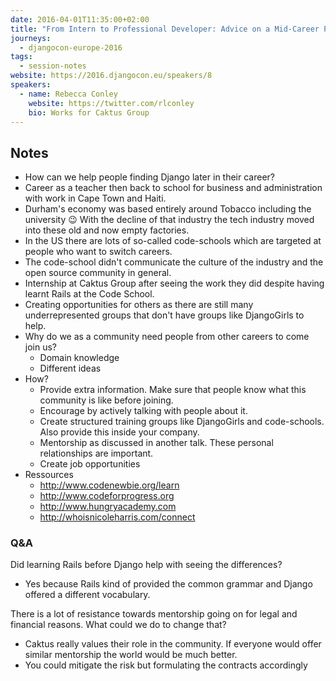 ```yaml
---
date: 2016-04-01T11:35:00+02:00
title: "From Intern to Professional Developer: Advice on a Mid-Career Pivot by Rebecca Conley"
journeys:
  - djangocon-europe-2016
tags:
  - session-notes
website: https://2016.djangocon.eu/speakers/8
speakers:
  - name: Rebecca Conley
    website: https://twitter.com/rlconley
    bio: Works for Caktus Group
---
```


## Notes

- How can we help people finding Django later in their career?
- Career as a teacher then back to school for business and administration with
  work in Cape Town and Haiti.
- Durham's economy was based entirely around Tobacco including the university 😉
  With the decline of that industry the tech industry moved into these old and
  now empty factories.
- In the US there are lots of so-called code-schools which are targeted at
  people who want to switch careers.
- The code-school didn't communicate the culture of the industry and the open
  source community in general.
- Internship at Caktus Group after seeing the work they did despite having
  learnt Rails at the Code School.
- Creating opportunities for others as there are still many underrepresented
  groups that don't have groups like DjangoGirls to help.
- Why do we as a community need people from other careers to come join us?
    - Domain knowledge
    - Different ideas
- How?
    - Provide extra information. Make sure that people know what this community
      is like before joining.
    - Encourage by actively talking with people about it.
    - Create structured training groups like DjangoGirls and code-schools. Also
      provide this inside your company.
    - Mentorship as discussed in another talk. These personal relationships are
      important.
    - Create job opportunities
- Ressources
    - http://www.codenewbie.org/learn
    - http://www.codeforprogress.org
    - http://www.hungryacademy.com
    - http://whoisnicoleharris.com/connect

### Q&A

Did learning Rails before Django help with seeing the differences?

- Yes because Rails kind of provided the common grammar and Django offered a
  different vocabulary.

There is a lot of resistance towards mentorship going on for legal and financial
reasons. What could we do to change that?

- Caktus really values their role in the community. If everyone would offer
  similar mentorship the world would be much better.
- You could mitigate the risk but formulating the contracts accordingly
